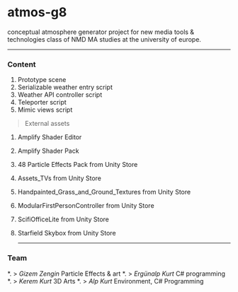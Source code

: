 # atmos-g8
conceptual atmosphere generator project for new media tools &amp; technologies class of NMD MA studies at the university of europe.
***

### Content

1. Prototype scene
2. Serializable weather entry script
3. Weather API controller script
4. Teleporter script
5. Mimic views script

> External assets
1. Amplify Shader Editor
2. Amplify Shader Pack
3. 48 Particle Effects Pack from Unity Store
4. Assets_TVs from Unity Store
5. Handpainted_Grass_and_Ground_Textures from Unity Store
6. ModularFirstPersonController from Unity Store
7. ScifiOfficeLite from Unity Store
8. Starfield Skybox from Unity Store

   ---

### Team
*. > _Gizem Zengin_ Particle Effects &amp; art
*. > _Ergünalp Kurt_ C# programming
*. > _Kerem Kurt_ 3D Arts
*. > _Alp Kurt_ Environment, C# Programming
   
